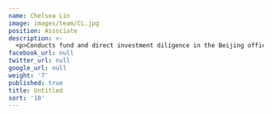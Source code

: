 ```yaml
---
name: Chelsea Lin
image: images/team/CL.jpg
position: Associate
description: >-
  <p>Conducts fund and direct investment diligence in the Beijing office. Previously analyzed fund investments at Ardian in Beijing, one of the leading international fund of funds specialists operating in China.</p> <p>Chelsea graduated with a BA in Mathematics and Economics from Cambridge University.</p>
facebook_url: null
twitter_url: null
google_url: null
weight: '7'
published: true
title: Untitled
sort: '10'
---
```


